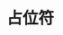 <!--
 * @Author: wjn
 * @Date: 2020-03-28 12:58:44
 * @LastEditors: wjn
 * @LastEditTime: 2020-03-28 12:58:44
 -->
# 占位符